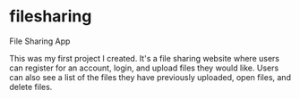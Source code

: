 # filesharing
File Sharing App

This was my first project I created. It's a file sharing website where users can register for an account, login, and upload files they would like. Users can also see a list of the files they have previously uploaded, open files, and delete files.
